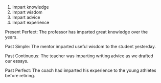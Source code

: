 

1. Impart knowledge 
2. Impart wisdom
3. Impart advice
4. Impart experience

Present Perfect:
The professor has imparted great knowledge over the years.

Past Simple: 
The mentor imparted useful wisdom to the student yesterday.

Past Continuous:
The teacher was imparting writing advice as we drafted our essays.

Past Perfect:
The coach had imparted his experience to the young athletes before retiring.